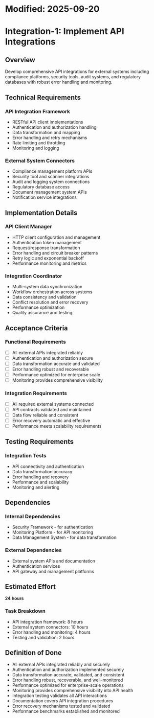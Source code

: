 # Modified: 2025-09-20

# Integration-1: Implement API Integrations

## Overview
Develop comprehensive API integrations for external systems including compliance platforms, security tools, audit systems, and regulatory databases with robust error handling and monitoring.

## Technical Requirements

### API Integration Framework
- RESTful API client implementations
- Authentication and authorization handling
- Data transformation and mapping
- Error handling and retry mechanisms
- Rate limiting and throttling
- Monitoring and logging

### External System Connectors
- Compliance management platform APIs
- Security tool and scanner integrations
- Audit and logging system connections
- Regulatory database access
- Document management system APIs
- Notification service integrations

## Implementation Details

### API Client Manager
- HTTP client configuration and management
- Authentication token management
- Request/response transformation
- Error handling and circuit breaker patterns
- Retry logic and exponential backoff
- Performance monitoring and metrics

### Integration Coordinator
- Multi-system data synchronization
- Workflow orchestration across systems
- Data consistency and validation
- Conflict resolution and error recovery
- Performance optimization
- Quality assurance and testing

## Acceptance Criteria

### Functional Requirements
- [ ] All external APIs integrated reliably
- [ ] Authentication and authorization secure
- [ ] Data transformation accurate and validated
- [ ] Error handling robust and recoverable
- [ ] Performance optimized for enterprise scale
- [ ] Monitoring provides comprehensive visibility

### Integration Requirements
- [ ] All required external systems connected
- [ ] API contracts validated and maintained
- [ ] Data flow reliable and consistent
- [ ] Error recovery automatic and effective
- [ ] Performance meets scalability requirements

## Testing Requirements

### Integration Tests
- API connectivity and authentication
- Data transformation accuracy
- Error handling and recovery
- Performance and scalability
- Monitoring and alerting

## Dependencies

### Internal Dependencies
- Security Framework - for authentication
- Monitoring Platform - for API monitoring
- Data Management System - for data transformation

### External Dependencies
- External system APIs and documentation
- Authentication services
- API gateway and management platforms

## Estimated Effort
**24 hours**

### Task Breakdown
- API integration framework: 8 hours
- External system connectors: 10 hours
- Error handling and monitoring: 4 hours
- Testing and validation: 2 hours

## Definition of Done
- All external APIs integrated reliably and securely
- Authentication and authorization implemented securely
- Data transformation accurate, validated, and consistent
- Error handling robust, recoverable, and well-monitored
- Performance optimized for enterprise-scale operations
- Monitoring provides comprehensive visibility into API health
- Integration testing validates all API interactions
- Documentation covers API integration procedures
- Error recovery mechanisms tested and validated
- Performance benchmarks established and monitored
